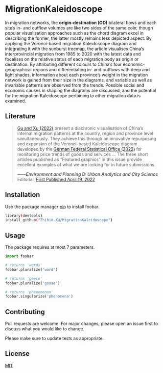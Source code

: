 # MigrationKaleidoscope

In migration networks, the **origin-destination (OD)** bilateral flows and each site’s in- and outflow volumes are like two sides of the same coin; though popular visualisation approaches such as the chord diagram excel in describing the former, the latter mostly remains less depicted aspect. 
By applying the Voronoi-based migration Kaleidoscope diagram and integrating it with the sunburst treemap, the article visualises China’s interprovincial migration from 1985 to 2020 with the latest data and focalises on the relative status of each migration body as origin or destination. By attributing different colours to China’s four economic-geographical regions and differentiating in- and outflows with deep and light shades, information about each province’s weight in the migration network is gained from their size in the diagrams, and variable as well as invariable patterns are observed from the trends. Possible social and economic causes in shaping the diagrams are discussed, and the potential for the migration Kaleidoscope pertaining to other migration data is examined.

## Literature
>  [Gu and Xu (2022)](https://doi.org/10.1177/23998083221082916) present a diachronic visualisation of China’s internal migration patterns at the country, region and province level simultaneously. They achieve this through an innovative repurposing and expansion of the Voronoi-based Kaleidoscope diagram developed by the [German Federal Statistical Office (2022)](https://www.destatis.de/EN/Themes/Economy/Prices/Consumer-Price-Index/price-kaleidoscope-overview.html) for monitoring price trends of goods and services ... The three short articles published as “Featured graphics” in this issue provide excellent examples of what we are looking for in future submissions.<br />
>  
>  ——***Environment and Planning B: Urban Analytics and City Science*** Editorial, [First Published April 19, 2022](https://doi.org/10.1177/23998083221096895)

## Installation

Use the package manager [pip](https://pip.pypa.io/en/stable/) to install foobar.

```bash
library(devtools)
install_github("Zhibin-Xu/MigrationKaleidoscope")
```

## Usage
The package requires at most 7 parameters.
```python
import foobar

# returns 'words'
foobar.pluralize('word')

# returns 'geese'
foobar.pluralize('goose')

# returns 'phenomenon'
foobar.singularize('phenomena')
```

## Contributing
Pull requests are welcome. For major changes, please open an issue first to discuss what you would like to change.

Please make sure to update tests as appropriate.

## License
[MIT](https://choosealicense.com/licenses/mit/)
